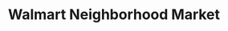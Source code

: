 ---
title: "Walmart Neighborhood Market"
url: /lawton/walmart-neighborhood-market/
shop: supermarket
---